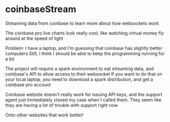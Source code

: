 # coinbaseStream
Streaming data from coinbase to learn more about how websockets work

The coinbase pro live charts look really cool, like watching virtual money fly around at the speed of light

Problem: I have a laptop, and I'm guessing that coinbase has slightly better computers
Still, I think I should be able to keep the programming running for a bit

The project will require a spark environment to eat streaming data, and coinbase's API to allow access to their websocket
If you want to do that on your local laptop, you need to download a spark distribution, and get a coinbase pro account

Coinbase website doesn't really work for issuing API keys, and the support agent just immediately closed my case when I called them. 
They seem like they are having a lot of trouble with support right now

Onto other websites that work better!